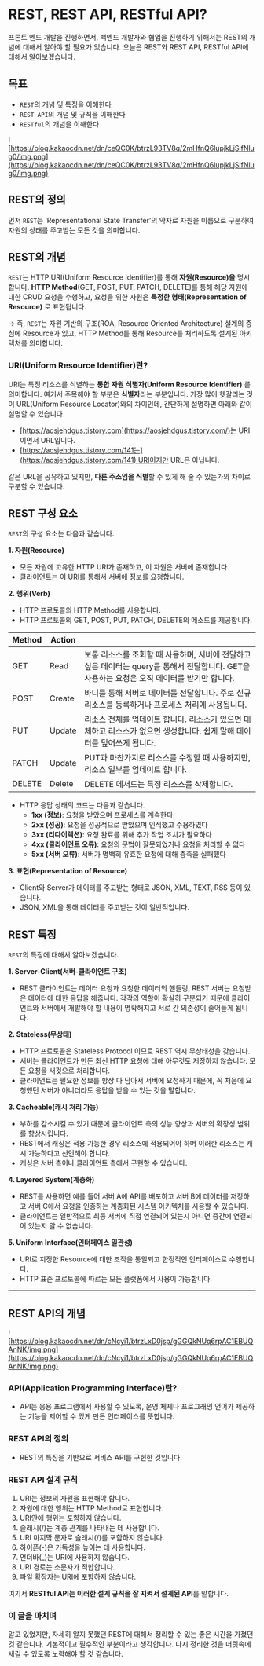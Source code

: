 # REST, REST API, RESTful API?

프론트 엔드 개발을 진행하면서, 백엔드 개발자와 협업을 진행하기 위해서는 REST의 개념에 대해서 알아야 할 필요가 있습니다. 오늘은 REST와 REST API, RESTful API에 대해서 알아보겠습니다.

## 목표
- `REST`의 개념 및 특징을 이해한다
- `REST API`의 개념 및 규칙을 이해한다
- `RESTful`의 개념을 이해한다

![https://blog.kakaocdn.net/dn/ceQC0K/btrzL93TV8q/2mHfnQ6lupjkLjSifNlug0/img.png](https://blog.kakaocdn.net/dn/ceQC0K/btrzL93TV8q/2mHfnQ6lupjkLjSifNlug0/img.png)

## **REST의 정의**

먼저 `REST`는 ‘Representational State Transfer’의 약자로 자원을 이름으로 구분하여 자원의 상태를 주고받는 모든 것을 의미합니다.

## **REST의 개념**

`REST`는 HTTP URI(Uniform Resource Identifier)를 통해 **자원(Resource)을** 명시합니다. **HTTP Method**(GET, POST, PUT, PATCH, DELETE)를 통해 해당 자원에 대한 CRUD 요청을 수행하고, 요청을 위한 자원은 **특정한 형태(Representation of Resource)** 로 표현됩니다.

→ 즉, `REST`는 자원 기반의 구조(ROA, Resource Oriented Architecture) 설계의 중심에 Resource가 있고, HTTP Method를 통해 Resource를 처리하도록 설계된 아키텍처를 의미합니다.

### **URI(Uniform Resource Identifier)란?**

URI는 특정 리소스를 식별하는 **통합 자원 식별자(Uniform Resource Identifier)** 를 의미합니다. 여기서 주목해야 할 부분은 **식별자**라는 부분입니다. 가장 많이 헷갈리는 것이 URL(Uniform Resource Locator)와의 차이인데, 간단하게 설명하면 아래와 같이 설명할 수 있습니다.

- [https://aosjehdgus.tistory.com](https://aosjehdgus.tistory.com/)는 URI 이면서 URL입니다.
- [https://aosjehdgus.tistory.com/141는](https://aosjehdgus.tistory.com/141) URI이지만 URL은 아닙니다.

같은 URL을 공유하고 있지만, **다른 주소임을 식별**할 수 있게 해 줄 수 있는가의 차이로 구분할 수 있습니다.

## **REST 구성 요소**

`REST`의 구성 요소는 다음과 같습니다.

**1. 자원(Resource)**

- 모든 자원에 고유한 HTTP URI가 존재하고, 이 자원은 서버에 존재합니다.
- 클라이언트는 이 URI를 통해서 서버에 정보를 요청합니다.

**2. 행위(Verb)**

- HTTP 프로토콜의 HTTP Method를 사용합니다.
- HTTP 프로토콜의 GET, POST, PUT, PATCH, DELETE의 메소드를 제공합니다.

| Method | Action |  |
| --- | --- | --- |
| GET | Read | 보통 리소스를 조회할 때 사용하며, 서버에 전달하고 싶은 데이터는 query를 통해서 전달합니다. GET을 사용하는 요청은 오직 데이터를 받기만 합니다. |
| POST | Create | 바디를 통해 서버로 데이터를 전달합니다. 주로 신규 리소스를 등록하거나 프로세스 처리에 사용됩니다. |
| PUT | Update | 리소스 전체를 업데이트 합니다. 리소스가 있으면 대체하고 리소스가 없으면 생성합니다. 쉽게 말해 데이터를 덮어쓰게 됩니다. |
| PATCH | Update | PUT과 마찬가지로 리소스를 수정할 때 사용하지만, 리소스 일부를 업데이트 합니다. |
| DELETE | Delete | DELETE 메서드는 특정 리소스를 삭제합니다. |
- HTTP 응답 상태의 코드는 다음과 같습니다.
  - **1xx (정보)**: 요청을 받았으며 프로세스를 계속한다
  - **2xx (성공)**: 요청을 성공적으로 받았으며 인식했고 수용하였다
  - **3xx (리다이렉션)**: 요청 완료를 위해 추가 작업 조치가 필요하다
  - **4xx (클라이언트 오류)**: 요청의 문법이 잘못되었거나 요청을 처리할 수 없다
  - **5xx (서버 오류)**: 서버가 명백히 유효한 요청에 대해 충족을 실패했다

**3. 표현(Representation of Resource)**

- Client와 Server가 데이터를 주고받는 형태로 JSON, XML, TEXT, RSS 등이 있습니다.
- JSON, XML을 통해 데이터를 주고받는 것이 일반적입니다.

## **REST 특징**

`REST`의 특징에 대해서 알아보겠습니다.

**1. Server-Client(서버-클라이언트 구조)**

- REST 클라이언트는 데이터 요청과 요청한 데이터의 핸들링, REST 서버는 요청받은 데이터에 대한 응답을 해줍니다. 각각의 역할이 확실히 구분되기 때문에 클라이언트와 서버에서 개발해야 할 내용이 명확해지고 서로 간 의존성이 줄어들게 됩니다.

**2. Stateless(무상태)**

- HTTP 프로토콜은 Stateless Protocol 이므로 REST 역시 무상태성을 갖습니다.
- 서버는 클라이언트가 만든 최신 HTTP 요청에 대해 아무것도 저장하지 않습니다. 모든 요청을 새것으로 처리합니다.
- 클라이언트는 필요한 정보를 항상 다 담아서 서버에 요청하기 때문에, 꼭 처음에 요청했던 서버가 아니더라도 응답을 받을 수 있는 것을 말합니다.

**3. Cacheable(캐시 처리 가능)**

- 부하를 감소시킬 수 있기 때문에 클라이언트 측의 성능 향상과 서버의 확장성 범위를 향상시킵니다.
- REST에서 캐싱은 적용 가능한 경우 리소스에 적용되어야 하며 이러한 리소스는 캐시 가능하다고 선언해야 합니다.
- 캐싱은 서버 측이나 클라이언트 측에서 구현할 수 있습니다.

**4. Layered System(계층화)**

- REST를 사용하면 예를 들어 서버 A에 API를 배포하고 서버 B에 데이터를 저장하고 서버 C에서 요청을 인증하는 계층화된 시스템 아키텍처를 사용할 수 있습니다.
- 클라이언트는 일반적으로 최종 서버에 직접 연결되어 있는지 아니면 중간에 연결되어 있는지 알 수 없습니다.

**5. Uniform Interface(인터페이스 일관성)**

- URI로 지정한 Resource에 대한 조작을 통일되고 한정적인 인터페이스로 수행합니다.
- HTTP 표준 프로토콜에 따르는 모든 플랫폼에서 사용이 가능합니다.

---

## **REST API의 개념**

![https://blog.kakaocdn.net/dn/cNcyi1/btrzLxD0jsp/gGGQkNUq6rpAC1EBUQAnNK/img.png](https://blog.kakaocdn.net/dn/cNcyi1/btrzLxD0jsp/gGGQkNUq6rpAC1EBUQAnNK/img.png)

### **API(Application Programming Interface)란?**

- API는 응용 프로그램에서 사용할 수 있도록, 운영 체제나 프로그래밍 언어가 제공하는 기능을 제어할 수 있게 만든 인터페이스를 뜻합니다.

### **REST API의 정의**

- REST의 특징을 기반으로 서비스 API를 구현한 것입니다.

### **REST API 설계 규칙**

1. URI는 정보의 자원을 표현해야 합니다.
2. 자원에 대한 행위는 HTTP Method로 표현합니다.
3. URI안에 행위는 포함하지 않습니다.
4. 슬래시(/)는 계층 관계를 나타내는 데 사용합니다.
5. URI 마지막 문자로 슬래시(/)를 포함하지 않습니다.
6. 하이픈(-)은 가독성을 높이는 데 사용합니다.
7. 언더바(_)는 URI에 사용하지 않습니다.
8. URI 경로는 소문자가 적합합니다.
9. 파일 확장자는 URI에 포함하지 않습니다.

여기서 **RESTful API는 이러한 설계 규칙을 잘 지켜서 설계된 API**를 말합니다.

### **이 글을 마치며**

알고 있었지만, 자세히 알지 못했던 REST에 대해서 정리할 수 있는 좋은 시간을 가졌던 것 같습니다. 기본적이고 필수적인 부분이라고 생각합니다. 다시 정리한 것을 머릿속에 새길 수 있도록 노력해야 할 것 같습니다.